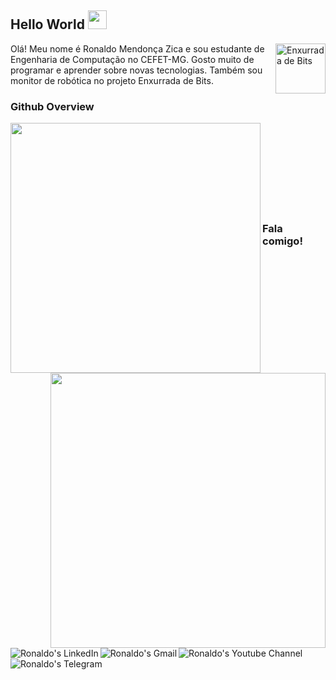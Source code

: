 ## Hello World <img src="https://raw.githubusercontent.com/iampavangandhi/iampavangandhi/master/gifs/Hi.gif" width="30px"></h2>

<img style="width:80px;height:80px" align="right" alt="Enxurrada de Bits" src="https://encrypted-tbn0.gstatic.com/images?q=tbn:ANd9GcRhYznUSx1KJz6eA34YH8H1dGpCXhyAmRJ4TJxMsQZ2iuYZsoVyIi7TQW4KL0aJ5gQ4acU&usqp=CAU">
</a>
Olá! Meu nome é Ronaldo Mendonça Zica e sou estudante de Engenharia de Computação no CEFET-MG. Gosto muito de programar e aprender sobre novas tecnologias. Também sou monitor de robótica no projeto Enxurrada de Bits.

### Github Overview
<p>
<img style="width:400px" align='left' src="https://github-readme-stats.vercel.app/api/top-langs/?username=ronaldozica&layout=compact"/>
<img style="width:440px" align='right' src="https://github-readme-stats.vercel.app/api?username=ronaldozica&show_icons=true&theme=tokyonight"/>
</p>
<br /><br /><br /><br /><br /><br /><br /><br />

### Fala comigo!
<p align="left">
<a href="https://www.linkedin.com/in/ronaldo-zica/">
<img align="left" alt="Ronaldo's LinkedIn" src="https://img.shields.io/badge/linkedin-%230077B5.svg?&style=for-the-badge&logo=linkedin&logoColor=white" />
</a>
<a href="mailto:ronaldomendoncazica@gmail.com">
<img align="left" alt="Ronaldo's Gmail" src="https://img.shields.io/badge/gmail-%23D14836.svg?&style=for-the-badge&logo=gmail&logoColor=white" />
</a>
<a href="https://www.youtube.com/channel/UC9rsO58FcA_lGy4fvepCfUg/videos">
<img align="left" alt="Ronaldo's Youtube Channel" src="https://img.shields.io/badge/YouTube-FF0000?style=for-the-badge&logo=youtube&logoColor=white" />
</a>
<a href="https://t.me/ronaldomendoncazica">
<img align="left" alt="Ronaldo's Telegram" src="https://img.shields.io/badge/Telegram-2CA5E0?style=for-the-badge&logo=telegram&logoColor=white" />
</a>
</p>
<br />
</p>
